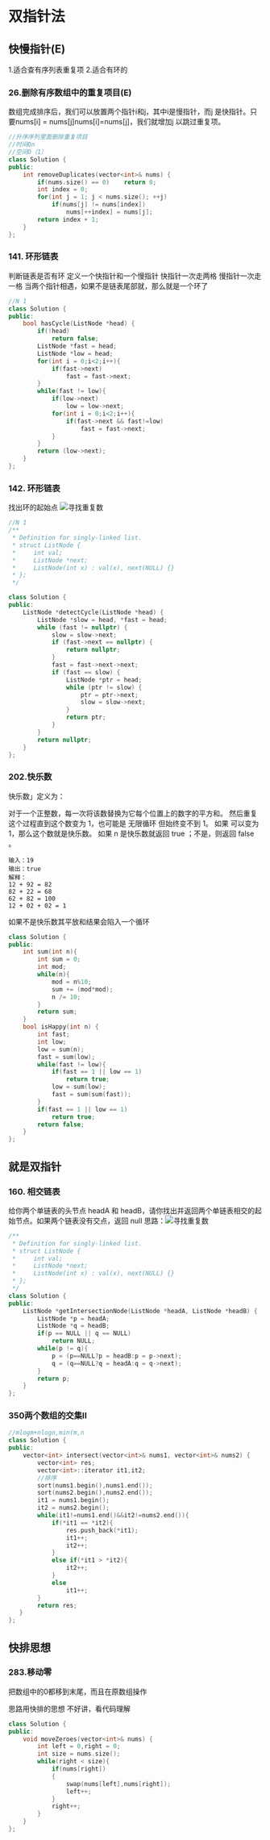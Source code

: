 # 双指针法
## 快慢指针(E)
1.适合查有序列表重复项
2.适合有环的 
### 26.删除有序数组中的重复项目(E)
数组完成排序后，我们可以放置两个指针i和j，其中i是慢指针，而j 是快指针。只要nums[i] = nums[j]nums[i]=nums[j]，我们就增加j 以跳过重复项。

```cpp
//升序序列里面删除重复项目
//时间On
//空间O（1）
class Solution {
public:
    int removeDuplicates(vector<int>& nums) {
        if(nums.size() == 0)    return 0;
        int index = 0;
        for(int j = 1; j < nums.size(); ++j)
            if(nums[j] != nums[index])  
                nums[++index] = nums[j];
        return index + 1;
    }
};
```

### 141. 环形链表
判断链表是否有环
定义一个快指针和一个慢指针
快指针一次走两格
慢指针一次走一格
当两个指针相遇，如果不是链表尾部就，那么就是一个环了
```cpp
//N 1
class Solution {
public:
    bool hasCycle(ListNode *head) {
        if(!head)
            return false;
        ListNode *fast = head;
        ListNode *low = head;
        for(int i = 0;i<2;i++){
            if(fast->next)
                fast = fast->next;
        }
        while(fast != low){
            if(low->next)
                low = low->next;
            for(int i = 0;i<2;i++){
                if(fast->next && fast!=low)
                    fast = fast->next;
            }
        }
        return (low->next);
    }
};
```

### 142. 环形链表
找出环的起始点
![寻找重复数](image/142.PNG)
```cpp
//N 1
/**
 * Definition for singly-linked list.
 * struct ListNode {
 *     int val;
 *     ListNode *next;
 *     ListNode(int x) : val(x), next(NULL) {}
 * };
 */

class Solution {
public:
    ListNode *detectCycle(ListNode *head) {
        ListNode *slow = head, *fast = head;
        while (fast != nullptr) {
            slow = slow->next;
            if (fast->next == nullptr) {
                return nullptr;
            }
            fast = fast->next->next;
            if (fast == slow) {
                ListNode *ptr = head;
                while (ptr != slow) {
                    ptr = ptr->next;
                    slow = slow->next;
                }
                return ptr;
            }
        }
        return nullptr;
    }
};
```
### 202.快乐数
快乐数」定义为：

对于一个正整数，每一次将该数替换为它每个位置上的数字的平方和。
然后重复这个过程直到这个数变为 1，也可能是 无限循环 但始终变不到 1。
如果 可以变为  1，那么这个数就是快乐数。
如果 n 是快乐数就返回 true ；不是，则返回 false 。
```
输入：19
输出：true
解释：
12 + 92 = 82
82 + 22 = 68
62 + 82 = 100
12 + 02 + 02 = 1
```
如果不是快乐数其平放和结果会陷入一个循环
```cpp
class Solution {
public:
    int sum(int n){
        int sum = 0;
        int mod;
        while(n){
            mod = n%10;
            sum += (mod*mod);
            n /= 10;
        }
        return sum;
    }
    bool isHappy(int n) {
        int fast;
        int low;
        low = sum(n);
        fast = sum(low);
        while(fast != low){
            if(fast == 1 || low == 1)
                return true;
            low = sum(low);
            fast = sum(sum(fast));
        }
        if(fast == 1 || low == 1)
            return true;
        return false;
    }
};
```
## 就是双指针
### 160. 相交链表
给你两个单链表的头节点 headA 和 headB，请你找出并返回两个单链表相交的起始节点。如果两个链表没有交点，返回 null 
思路：![寻找重复数](image/leetcode160.PNG)
```cpp
/**
 * Definition for singly-linked list.
 * struct ListNode {
 *     int val;
 *     ListNode *next;
 *     ListNode(int x) : val(x), next(NULL) {}
 * };
 */
class Solution {
public:
    ListNode *getIntersectionNode(ListNode *headA, ListNode *headB) {
        ListNode *p = headA;
        ListNode *q = headB;
        if(p == NULL || q == NULL)
            return NULL;
        while(p != q){
            p = (p==NULL?p = headB:p = p->next);
            q = (q==NULL?q = headA:q = q->next);
        }
        return p;
    }
};
```
### 350两个数组的交集II
```cpp
//mlogm+nlogn,min(m,n
class Solution {
public:
    vector<int> intersect(vector<int>& nums1, vector<int>& nums2) {
        vector<int> res;
        vector<int>::iterator it1,it2;
        //排序
        sort(nums1.begin(),nums1.end());
        sort(nums2.begin(),nums2.end());
        it1 = nums1.begin();
        it2 = nums2.begin();
        while(it1!=nums1.end()&&it2!=nums2.end()){
            if(*it1 == *it2){
                res.push_back(*it1);
                it1++;
                it2++;
            }
            else if(*it1 > *it2){
                it2++;
            }
            else
                it1++;
        }
        return res;
   }
};
```

## 快排思想

### 283.移动零
把数组中的0都移到末尾，而且在原数组操作

思路用快排的思想
不好讲，看代码理解
```cpp
class Solution {
public:
    void moveZeroes(vector<int>& nums) {
        int left = 0,right = 0;
        int size = nums.size();
        while(right < size){
            if(nums[right])
            {
                swap(nums[left],nums[right]);
                left++;
            }
            right++;
        }
    }
};
```